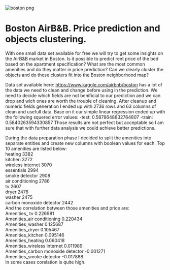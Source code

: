 ![boston png](https://cdn.passporthealthusa.com/wp-content/uploads/2017/04/passport-health-downtown-boston-travel-clinic.jpg?x90298)
# Boston AirB&B. Price prediction and objects clustering.

With one small data set available for free we will try to get some insights on the AirB&B market in Boston. 
Is it possible to predict rent price of the bed based on the apartment specification? What are the most common amenities and do they
matter in price prediction? Can we clearly cluster the objects and do those clusters fit into the Boston neighborhood map? 

Data set available here: https://www.kaggle.com/airbnb/boston has a lot of the data we need to clean and change before using in the prediction. We need to decide which fields are not benificial to our prediction and we can drop and wich ones are worth the trouble of cleaning. After cleanup and numeric fields generation I ended up with 2736 rows and 63 columns of clean and usefull data. Base on it our simple linear regression ended up with the following squered error values:
-test: 0.5878648832764807
-train: 0.5840263594330857
Those results are not perfect but acceptable so I am sure that with further data analysis we could achieve better predictions.

During the data preparation phase I decided to split the amenities into separate entities and create new columns with boolean values for each. Top 10 amenities are listed below: \
heating 3382\
kitchen 3272\
wireless internet 3070\
essentials 2994\
smoke detector 2908\
air conditioning 2786\
tv 2607\
dryer 2476\
washer 2475\
carbon monoxide detector 2442\
And the correlation between those amenities and price are:\
Amenities_ tv                          0.226981\
Amenities_air conditioning             0.220434\
Amenities_washer                       0.125687\
Amenities_dryer                        0.105467\
Amenities_kitchen                      0.095146\
Amenities_heating                      0.060418\
Amenities_wireless internet            0.011989\
Amenities_carbon monoxide detector    -0.001271\
Amenities_smoke detector              -0.017888\
In some cases corelation is quite high. 



